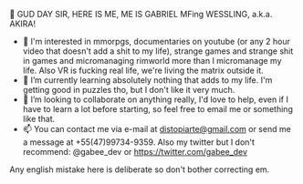 👋 GUD DAY SIR, HERE IS ME, ME IS GABRIEL MFing WESSLING, a.k.a. AKIRA!
- 👀 I'm interested in mmorpgs, documentaries on youtube (or any 2 hour video that doesn't add a shit to my life), strange games and strange shit in games and micromanaging rimworld more than I micromanage my life. Also VR is fucking real life, we're living the matrix outside it.
- 🌱 I’m currently learning absolutely nothing that adds to my life. I'm getting good in puzzles tho, but I don't like it very much.
- 💞️ I’m looking to collaborate on anything really, I'd love to help, even if I have to learn a lot before starting, so feel free to email me or something like that.
- 📫 You can contact me via e-mail at distopiarte@gmail.com or send me a message at +55(47)99734-9359. Also my twitter but I don't recommend: @gabee_dev or https://twitter.com/gabee_dev

Any english mistake here is deliberate so don't bother correcting em.
